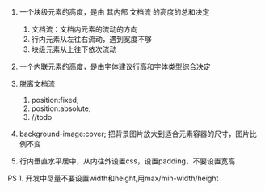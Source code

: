 1. 一个块级元素的高度，是由 其内部 文档流 的高度的总和决定
	1. 文档流：文档内元素的流动的方向
	2. 行内元素从左往右流动，遇到宽度不够
	3. 块级元素从上往下依次流动
2. 一个内联元素的高度，是由字体建议行高和字体类型综合决定
3. 脱离文档流
	1. position:fixed;
	2. position:absolute;
	3. //todo
	
4. background-image:cover;  把背景图片放大到适合元素容器的尺寸，图片比例不变	
5. 行内垂直水平居中，从内往外设置css，设置padding，不要设置宽高

PS
	1. 开发中尽量不要设置width和height,用max/min-width/height